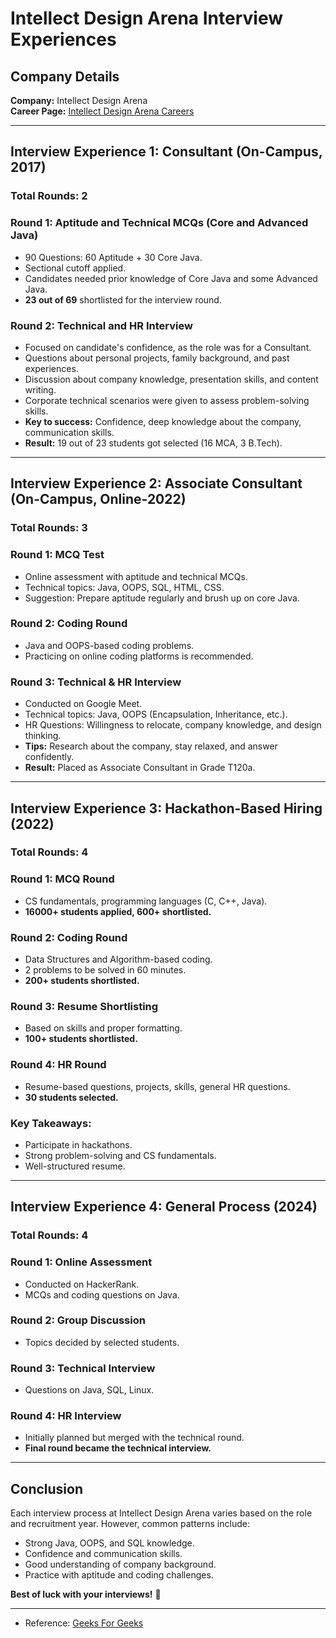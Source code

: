 # Intellect Design Arena Interview Experiences

## Company Details
**Company:** Intellect Design Arena  
**Career Page:** [Intellect Design Arena Careers](https://www.intellectdesign.com/careers/)

---

## Interview Experience 1: Consultant (On-Campus, 2017)

### Total Rounds: 2

### **Round 1: Aptitude and Technical MCQs (Core and Advanced Java)**
- 90 Questions: 60 Aptitude + 30 Core Java.
- Sectional cutoff applied.
- Candidates needed prior knowledge of Core Java and some Advanced Java.
- **23 out of 69** shortlisted for the interview round.

### **Round 2: Technical and HR Interview**
- Focused on candidate's confidence, as the role was for a Consultant.
- Questions about personal projects, family background, and past experiences.
- Discussion about company knowledge, presentation skills, and content writing.
- Corporate technical scenarios were given to assess problem-solving skills.
- **Key to success:** Confidence, deep knowledge about the company, communication skills.
- **Result:** 19 out of 23 students got selected (16 MCA, 3 B.Tech).

---

## Interview Experience 2: Associate Consultant (On-Campus, Online-2022)

### **Total Rounds: 3**

### **Round 1: MCQ Test**
- Online assessment with aptitude and technical MCQs.
- Technical topics: Java, OOPS, SQL, HTML, CSS.
- Suggestion: Prepare aptitude regularly and brush up on core Java.

### **Round 2: Coding Round**
- Java and OOPS-based coding problems.
- Practicing on online coding platforms is recommended.

### **Round 3: Technical & HR Interview**
- Conducted on Google Meet.
- Technical topics: Java, OOPS (Encapsulation, Inheritance, etc.).
- HR Questions: Willingness to relocate, company knowledge, and design thinking.
- **Tips:** Research about the company, stay relaxed, and answer confidently.
- **Result:** Placed as Associate Consultant in Grade T120a.

---

## Interview Experience 3: Hackathon-Based Hiring (2022)

### **Total Rounds: 4**

### **Round 1: MCQ Round**
- CS fundamentals, programming languages (C, C++, Java).
- **16000+ students applied, 600+ shortlisted.**

### **Round 2: Coding Round**
- Data Structures and Algorithm-based coding.
- 2 problems to be solved in 60 minutes.
- **200+ students shortlisted.**

### **Round 3: Resume Shortlisting**
- Based on skills and proper formatting.
- **100+ students shortlisted.**

### **Round 4: HR Round**
- Resume-based questions, projects, skills, general HR questions.
- **30 students selected.**

### **Key Takeaways:**
- Participate in hackathons.
- Strong problem-solving and CS fundamentals.
- Well-structured resume.

---

## Interview Experience 4: General Process (2024)

### **Total Rounds: 4**

### **Round 1: Online Assessment**
- Conducted on HackerRank.
- MCQs and coding questions on Java.

### **Round 2: Group Discussion**
- Topics decided by selected students.

### **Round 3: Technical Interview**
- Questions on Java, SQL, Linux.

### **Round 4: HR Interview**
- Initially planned but merged with the technical round.
- **Final round became the technical interview.**

---

## Conclusion
Each interview process at Intellect Design Arena varies based on the role and recruitment year. However, common patterns include:
- Strong Java, OOPS, and SQL knowledge.
- Confidence and communication skills.
- Good understanding of company background.
- Practice with aptitude and coding challenges.

**Best of luck with your interviews!** 🎯


---

- Reference: [Geeks For Geeks](https://www.geeksforgeeks.org/)
